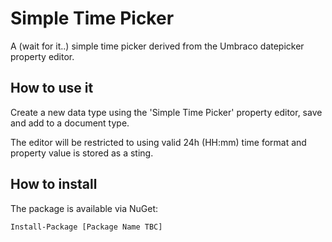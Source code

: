 ﻿# Simple Time Picker

A (wait for it..) simple time picker derived from the Umbraco datepicker property editor.

## How to use it

Create a new data type using the 'Simple Time Picker' property editor, save and add to a document type.

The editor will be restricted to using valid 24h (HH:mm) time format and property value is stored as a sting.

## How to install

The package is available via NuGet:

```
Install-Package [Package Name TBC]
```